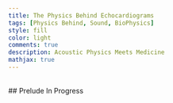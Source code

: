 ```yaml
---
title: The Physics Behind Echocardiograms
tags: [Physics Behind, Sound, BioPhysics]
style: fill
color: light
comments: true
description: Acoustic Physics Meets Medicine
mathjax: true
---
```

<br>
## Prelude
In Progress
